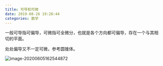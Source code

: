 ```yaml
---
title: 可导和可微
date: 2019-08-26 19:28:44 
categories: 数学
---
```


一般可导指可偏导，可微指可全微分，也就是各个方向都可偏导，存在一个与其相切的平面。

处处偏导又不一定可微，参考圆锥体。

![image-20200605162544872](https://tva1.sinaimg.cn/large/007S8ZIlly1gfhhqevzrfj30l10g3jy9.jpg)